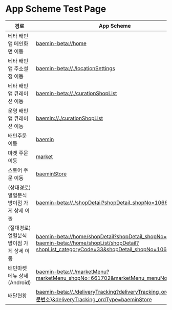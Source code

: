 # App Scheme Test Page

<html>
  <head></head>
  <body>
    <table class="table table-striped">
    <thead>
    <tr>
        <th scope="col">경로</th>
        <th scope="col">App Scheme</th>
    </tr>
    </thead>
    <tbody>
    <tr>
        <td>
            베타 배민앱 메인화면 이동
        </td>
        <td>
            <a class="baeminScheme" href="baemin-beta://home">baemin-beta://home</a>
        </td>
    </tr>
    <tr>
        <td>
            베타 배민앱 주소설정 이동
        </td>
        <td>
            <a class="baeminScheme" href="baemin-beta://./locationSettings">baemin-beta://./locationSettings</a>
        </td>
    </tr>
    <tr>
        <td>
            베타 배민앱 큐레이션 이동
        </td>
        <td>
            <a class="baeminScheme" href="baemin-beta://./curationShopList">baemin-beta://./curationShopList</a>
        </td>
    </tr>
    <tr>
        <td>
            운영 배민앱 큐레이션 이동
        </td>
        <td>
            <a class="baeminScheme" href="baemin://./curationShopList">baemin://./curationShopList</a>
        </td>
    </tr>
      <tr>
        <td>
            배민주문 이동
        </td>
        <td>
            <a class="baeminScheme" href="baemin://home/deliveryTracking?deliveryTracking_ordType=baemin">baemin</a>
        </td>
    </tr>
      <tr>
        <td>
            마켓 주문 이동
        </td>
        <td>
            <a class="baeminScheme" href="baemin://home/deliveryTracking?deliveryTracking_ordType=market">market</a>
        </td>
    </tr>
      <tr>
        <td>
            스토어 주문 이동
        </td>
        <td>
            <a class="baeminScheme" href="baemin://home/deliveryTracking?deliveryTracking_ordType=baeminStore">baeminStore</a>
        </td>
    </tr>
      <tr>
        <td>
            (상대경로)<br>
            열혈분식 방이점 가게 상세 이동
        </td>
        <td>
            <a class="baeminScheme" href="baemin-beta://./shopDetail?shopDetail_shopNo=10663860">baemin-beta://./shopDetail?shopDetail_shopNo=10663860</a>
        </td>
    </tr>
      <tr>
        <td>
            (절대경로)<br>
            열혈분식 방이점 가게 상세 이동
        </td>
        <td>
<a class="baeminScheme" href="baemin-beta://home/shopDetail?shopDetail_shopNo=10663860">baemin-beta://home/shopDetail?shopDetail_shopNo=10663860</a><br>
            <a class="baeminScheme" href="baemin-beta://home/shopList/shopDetail?shopList_categoryCode=33&shopDetail_shopNo=10663860">baemin-beta://home/shopList/shopDetail?shopList_categoryCode=33&shopDetail_shopNo=10663860</a>
        </td>
    </tr>
      <tr>
        <td>
            배민마켓 메뉴 상세<br>
            (Android)
        </td>
        <td>
            <a class="baeminScheme" href="baemin-beta://./marketMenu?marketMenu_shopNo=661702&marketMenu_menuNo=1387510">baemin-beta://./marketMenu?marketMenu_shopNo=661702&marketMenu_menuNo=1387510</a>
        </td>
    </tr>
      <tr>
        <td>
            배달현황
        </td>
        <td>
            <a class="baeminScheme" href="baemin-beta://./deliveryTracking?deliveryTracking_orderNo=<주문번호>&deliveryTracking_ordType=baeminStore">baemin-beta://./deliveryTracking?deliveryTracking_orderNo={주문번호}&deliveryTracking_ordType=baeminStore</a>
        </td>
    </tr>
      
      
      
      
      
</table>
    
  </body>
</html>

